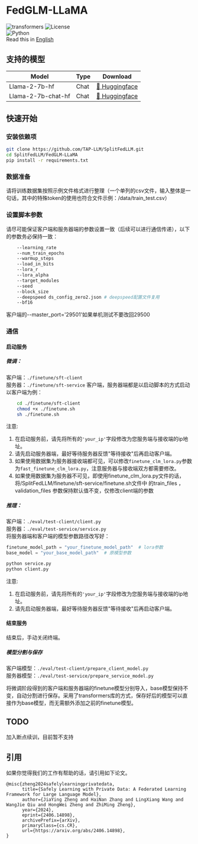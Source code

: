 # FedGLM-LLaMA
![transformers](https://img.shields.io/badge/transformers->=4.38.0-greene)
![License](https://img.shields.io/badge/license-MIT-yellow)  
![Python](https://img.shields.io/badge/Python->=3.10.4-blue)  
 Read this in [English](README_en.md)

## 支持的模型
| Model            | Type | Download                                                                                                                                |
|------------------|------|-----------------------------------------------------------------------------------------------------------------------------------------|                                                                                                                                                                                         
| Llama-2-7b-hf    | Chat | [🤗 Huggingface](https://huggingface.co/meta-llama/Llama-2-7b-hf)  |
| Llama-2-7b-chat-hf | Chat | [🤗 Huggingface](https://huggingface.co/meta-llama/Llama-2-7b-chat-hf)                                                                                                                                                                                          |

## 快速开始

### 安装依赖项
```bash
git clone https://github.com/TAP-LLM/SplitFedLLM.git
cd SplitFedLLM/FedGLM-LLaMA
pip install -r requirements.txt
```
### 数据准备

请将训练数据集按照示例文件格式进行整理（一个单列的csv文件，输入整体是一句话，其中的特殊token的使用也符合文件示例：/data/train_test.csv）

### 设置脚本参数

请尽可能保证客户端和服务器端的参数设置一致（后续可以进行通信传递），以下的参数务必保持一致：  
```bash
    --learning_rate  
    --num_train_epochs
    --warmup_steps 
    --load_in_bits
    --lora_r 
    --lora_alpha
    --target_modules
    --seed
    --block_size
    --deepspeed ds_config_zero2.json # deepspeed配置文件复用
    --bf16  
```


客户端的--master_port='29501'如果单机测试不要改回29500  


### 通信


#### 启动服务
##### 微调：
客户端：`./finetune/sft-client`  
服务器：`./finetune/sft-service`
客户端，服务器端都是以启动脚本的方式启动  
以客户端为例：
``` bash
    cd ./finetune/sft-client
    chmod +x ./finetune.sh
    sh ./finetune.sh
```
注意:
1. 在启动服务前，请先将所有的`'your_ip'`字段修改为您服务端与接收端的ip地址。
2. 请先启动服务器端，最好等待服务器反馈"等待接收"后再启动客户端。
3. 如果使用数据集为服务器接收端都可见，可以修改`finetune_clm_lora.py`参数为`fast_finetune_clm_lora.py`，注意服务器与接收端双方都需要修改。
4. 如果使用数据集为服务器不可见，即使用finetune_clm_lora.py文件的话，将/SplitFedLLM/finetune/sft-service/finetune.sh文件中 的train_files ，validation_files 参数保持默认值不变，仅修改client端的参数





##### 推理：
客户端：`./eval/test-client/client.py`  
服务器：`./eval/test-service/service.py`  
将服务器端和客户端的模型参数路径改写好：  
```python
finetune_model_path = "your_finetune_model_path"  # lora参数
base_model = "your_base_model_path"  # 原模型参数
```
```bash
python service.py
python client.py  
```
注意:
1. 在启动服务前，请先将所有的`'your_ip'`字段修改为您服务端与接收端的ip地址。
2. 请先启动服务器端，最好等待服务器反馈"等待接收"后再启动客户端。
#### 结束服务
结束后，手动关闭终端。

##### 模型分割与保存
客户端模型：`./eval/test-client/prepare_client_model.py`  
服务器模型：`./eval/test-service/prepare_service_model.py`   

将微调阶段得到的客户端和服务器端的finetune模型分别导入，base模型保持不变，自动分割进行保存。采用了transformers库的方式，保存好后的模型可以直接作为base模型，而无需额外添加之前的finetune模型。
## TODO
加入断点续训，目前暂不支持

## 引用 
如果你觉得我们的工作有帮助的话，请引用如下论文。
```
@misc{zheng2024safelylearningprivatedata,
      title={Safely Learning with Private Data: A Federated Learning Framework for Large Language Model}, 
      author={JiaYing Zheng and HaiNan Zhang and LingXiang Wang and WangJie Qiu and HongWei Zheng and ZhiMing Zheng},
      year={2024},
      eprint={2406.14898},
      archivePrefix={arXiv},
      primaryClass={cs.CR},
      url={https://arxiv.org/abs/2406.14898}, 
}
```
